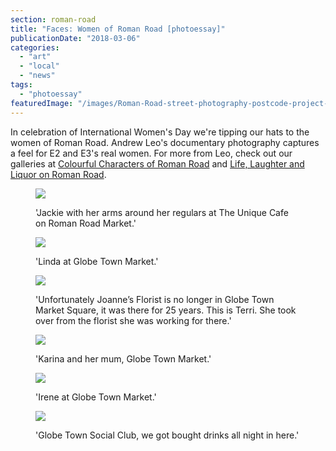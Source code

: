 ```yaml
---
section: roman-road
title: "Faces: Women of Roman Road [photoessay]"
publicationDate: "2018-03-06"
categories: 
  - "art"
  - "local"
  - "news"
tags: 
  - "photoessay"
featuredImage: "/images/Roman-Road-street-photography-postcode-project-andrew-leo-07.jpg"
---
```


In celebration of International Women's Day we're tipping our hats to the women of Roman Road. Andrew Leo's documentary photography captures a feel for E2 and E3's real women. For more from Leo, check out our galleries at [Colourful Characters of Roman Road](https://romanroadlondon.com/colourful-characters-roman-road-photography-andrew-leo/) and [Life, Laughter and Liquor on Roman Road](https://romanroadlondon.com/life-laughter-liquor-roman-road-photography-andrew-leo/).

<figure>

[![](/images/Roman-Road-street-photography-postcode-project-andrew-leo-14.jpg)](https://romanroadlondon.com/wp-content/uploads/2018/02/Roman-Road-street-photography-postcode-project-andrew-leo-14.jpg)

<figcaption>

'Jackie with her arms around her regulars at The Unique Cafe on Roman Road Market.'

</figcaption>

</figure>

<figure>

[![](/images/Roman-Road-street-photography-postcode-project-andrew-leo-37.jpg)](https://romanroadlondon.com/wp-content/uploads/2018/02/Roman-Road-street-photography-postcode-project-andrew-leo-37.jpg)

<figcaption>

'Linda at Globe Town Market.'

</figcaption>

</figure>

<figure>

[![](/images/Roman-Road-street-photography-postcode-project-andrew-leo-20.jpg)](https://romanroadlondon.com/wp-content/uploads/2018/02/Roman-Road-street-photography-postcode-project-andrew-leo-20.jpg)

<figcaption>

'Unfortunately Joanne’s Florist is no longer in Globe Town Market Square, it was there for 25 years. This is Terri. She took over from the florist she was working for there.'

</figcaption>

</figure>

<figure>

[![](/images/Roman-Road-street-photography-postcode-project-andrew-leo-31.jpg)](https://romanroadlondon.com/wp-content/uploads/2018/02/Roman-Road-street-photography-postcode-project-andrew-leo-31.jpg)

<figcaption>

'Karina and her mum, Globe Town Market.'

</figcaption>

</figure>

<figure>

[![](/images/Roman-Road-street-photography-postcode-project-andrew-leo-36.jpg)](https://romanroadlondon.com/wp-content/uploads/2018/02/Roman-Road-street-photography-postcode-project-andrew-leo-36.jpg)

<figcaption>

'Irene at Globe Town Market.'

</figcaption>

</figure>

<figure>

[![](/images/Roman-Road-street-photography-postcode-project-andrew-leo-33.jpg)](https://romanroadlondon.com/wp-content/uploads/2018/02/Roman-Road-street-photography-postcode-project-andrew-leo-33.jpg)

<figcaption>

'Globe Town Social Club, we got bought drinks all night in here.'

</figcaption>

</figure>

